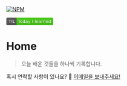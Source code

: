 [![NPM](https://img.shields.io/npm/v/docsify-example-panels.svg?style=flat-square)](https://www.npmjs.com/package/docsify-example-panels)

<svg xmlns="http://www.w3.org/2000/svg" xmlns:xlink="http://www.w3.org/1999/xlink" width="124" height="20" role="img" aria-label="TIL: Today I learned"><title>TIL: Today I learned</title><linearGradient id="s" x2="0" y2="100%"><stop offset="0" stop-color="#bbb" stop-opacity=".1"/><stop offset="1" stop-opacity=".1"/></linearGradient><clipPath id="r"><rect width="124" height="20" rx="3" fill="#fff"/></clipPath><g clip-path="url(#r)"><rect width="27" height="20" fill="#555"/><rect x="27" width="97" height="20" fill="#4c1"/><rect width="124" height="20" fill="url(#s)"/></g><g fill="#fff" text-anchor="middle" font-family="Verdana,Geneva,DejaVu Sans,sans-serif" text-rendering="geometricPrecision" font-size="110"><text aria-hidden="true" x="145" y="150" fill="#010101" fill-opacity=".3" transform="scale(.1)" textLength="170">TIL</text><text x="145" y="140" transform="scale(.1)" fill="#fff" textLength="170">TIL</text><text aria-hidden="true" x="745" y="150" fill="#010101" fill-opacity=".3" transform="scale(.1)" textLength="870">Today I learned</text><text x="745" y="140" transform="scale(.1)" fill="#fff" textLength="870">Today I learned</text></g></svg>

# Home

> 오늘 배운 것들을 하나씩 기록합니다.

혹시 연락할 사항이 있나요? 🧐 <a href="mailto:younggyoung.lee1@gmail.com">이메일을 보내주세요! </a>
